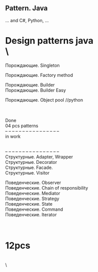 ## Pattern. Java  
... and C#, Python, ...

Design patterns java  
\
==============================  
Порождающие. Singleton  

Порождающие. Factory method  

Порождающие. Builder  
Порождающие. Builder Easy

Порождающие. Object pool  //python


\
\
Done  
04 pcs patterns  
– – – – – – – – – – – – – – – –  
in work  



\
– – – – – – – – – – – – – – – –  
Структурные. Adapter, Wrapper  
Структурные. Decorator  
Структурные. Facade.  
Структурные. Visitor  

Поведенческие. Observer  
Поведенческие. Chain of responsibility  
Поведенческие. Mediator  
Поведенческие. Strategy  
Поведенческие. State  
Поведенческие. Command  
Поведенческие. Iterator  

\
12pcs  
==============================  
\
\



